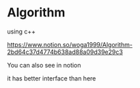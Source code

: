 # Algorithm
using c++


https://www.notion.so/woga1999/Algorithm-2bd64c37d4774b638ad88a09d39e29c3


You can also see in notion

it has better interface than here
